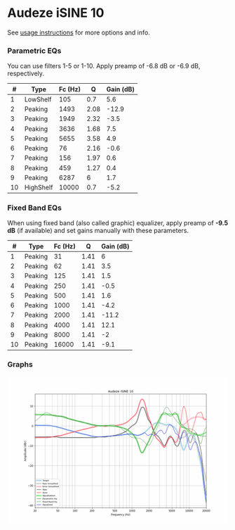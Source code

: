 # Audeze iSINE 10
See [usage instructions](https://github.com/jaakkopasanen/AutoEq#usage) for more options and info.

### Parametric EQs
You can use filters 1-5 or 1-10. Apply preamp of -6.8 dB or -6.9 dB, respectively.

|   # | Type      |   Fc (Hz) |    Q |   Gain (dB) |
|-----|-----------|-----------|------|-------------|
|   1 | LowShelf  |       105 | 0.7  |         5.6 |
|   2 | Peaking   |      1493 | 2.08 |       -12.9 |
|   3 | Peaking   |      1949 | 2.32 |        -3.5 |
|   4 | Peaking   |      3636 | 1.68 |         7.5 |
|   5 | Peaking   |      5655 | 3.58 |         4.9 |
|   6 | Peaking   |        76 | 2.16 |        -0.6 |
|   7 | Peaking   |       156 | 1.97 |         0.6 |
|   8 | Peaking   |       459 | 1.27 |         0.4 |
|   9 | Peaking   |      6287 | 6    |         1.7 |
|  10 | HighShelf |     10000 | 0.7  |        -5.2 |

### Fixed Band EQs
When using fixed band (also called graphic) equalizer, apply preamp of **-9.5 dB** (if available) and set gains manually with these parameters.

|   # | Type    |   Fc (Hz) |    Q |   Gain (dB) |
|-----|---------|-----------|------|-------------|
|   1 | Peaking |        31 | 1.41 |         6   |
|   2 | Peaking |        62 | 1.41 |         3.5 |
|   3 | Peaking |       125 | 1.41 |         1.5 |
|   4 | Peaking |       250 | 1.41 |        -0.5 |
|   5 | Peaking |       500 | 1.41 |         1.6 |
|   6 | Peaking |      1000 | 1.41 |        -4.2 |
|   7 | Peaking |      2000 | 1.41 |       -11.2 |
|   8 | Peaking |      4000 | 1.41 |        12.1 |
|   9 | Peaking |      8000 | 1.41 |        -2   |
|  10 | Peaking |     16000 | 1.41 |        -9.1 |

### Graphs
![](./Audeze%20iSINE%2010.png)

